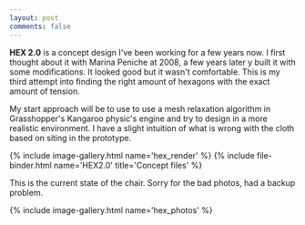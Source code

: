 ```yaml
---
layout: post
comments: false
---
```


**HEX 2.0** is a concept design I've been working for a few years now. I first thought about it with Marina Peniche at 2008, a few years later y built it with some modifications. It looked good but it wasn't comfortable. This is my third attempt into finding the right amount of hexagons with the exact amount of tension.

My start approach will be to use to use a mesh relaxation algorithm in Grasshopper's Kangaroo physic's engine and try to design in a more realistic environment. I have a slight intuition of what is wrong with the cloth based on siting in the prototype.

{% include image-gallery.html name='hex_render' %}
{% include file-binder.html name='HEX2.0' title='Concept files' %}

This is the current state of the chair. Sorry for the bad photos, had a backup problem.

{% include image-gallery.html name='hex_photos' %}
